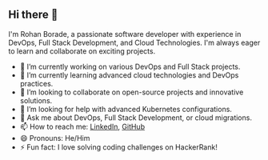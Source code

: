 ## Hi there 👋

I'm Rohan Borade, a passionate software developer with experience in DevOps, Full Stack Development, and Cloud Technologies. I'm always eager to learn and collaborate on exciting projects.

- 🔭 I’m currently working on various DevOps and Full Stack projects.
- 🌱 I’m currently learning advanced cloud technologies and DevOps practices.
- 👯 I’m looking to collaborate on open-source projects and innovative solutions.
- 🤔 I’m looking for help with advanced Kubernetes configurations.
- 💬 Ask me about DevOps, Full Stack Development, or cloud migrations.
- 📫 How to reach me: [LinkedIn](https://www.linkedin.com/in/rohan-borade/), [GitHub](https://github.com/RohanGlitched)
- 😄 Pronouns: He/Him
- ⚡ Fun fact: I love solving coding challenges on HackerRank!

